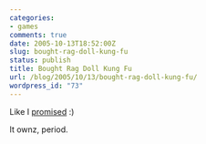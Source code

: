 ```yaml
---
categories:
- games
comments: true
date: 2005-10-13T18:52:00Z
slug: bought-rag-doll-kung-fu
status: publish
title: Bought Rag Doll Kung Fu
url: /blog/2005/10/13/bought-rag-doll-kung-fu/
wordpress_id: "73"
---
```


Like I [promised](/blog/2005/09/27/rag-doll-kung-fu) :)

It ownz, period.

